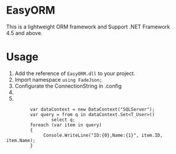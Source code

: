 # EasyORM

This is a lightweight ORM framework and Support .NET Framework 4.5 and above.

# Usage

1. Add the reference of `EasyORM.dll` to your project.
2. Import namespace `using FadeJson;`
3. Configurate the ConnectionString in .config
4. 
5. 
        

	         var dataContext = new DataContext("SQLServer");  
	         var query = from q in dataContext.Set<T_User>()
	    		     select q;
	    	 foreach (var item in query)
	    	 {
	    	      Console.WriteLine("ID:{0},Name:{1}", item.ID, item.Name);
	    	 }
    	 
	
	



